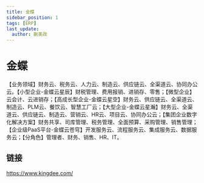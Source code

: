 ```yaml
---
title: 金蝶
sidebar_position: 1
tags: [ERP]
last_update:
  author: 蒯美政
---
```


# 金蝶

【业务领域】财务云、税务云、人力云、制造云、供应链云、全渠道云、协同办公云。【小型企业-金蝶云星辰】财税管理、费用报销、进销存、零售；【微型企业】云会计、云进销存；【高成长型企业-金蝶云星空】财务云、供应链云、全渠道云、制造云、PLM云、餐饮云、智慧工厂云；【大型企业-金蝶云星瀚】财务云、全渠道云、供应链云、制造云、营销云、HR云、项目云、协同办公云；【集团企业数字化解决方案】财务共享、司库管理、税务管理、全面预算、采购管理、销售管理；【企业级PaaS平台-金蝶云苍穹】开发服务云、流程服务云、集成服务云、数据服务云；【分角色】管理者、财务、销售、HR、IT。

## 链接

https://www.kingdee.com/
